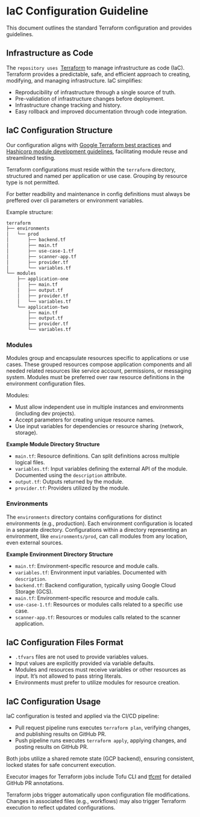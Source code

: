 # IaC Configuration Guideline

This document outlines the standard Terraform configuration and provides guidelines.

## Infrastructure as Code

The `repository uses `[Terraform](https://www.terraform.io/) to manage infrastructure as code (IaC). Terraform provides a predictable,
safe, and efficient approach to creating, modifying, and managing infrastructure. IaC simplifies:

- Reproducibility of infrastructure through a single source of truth.
- Pre-validation of infrastructure changes before deployment.
- Infrastructure change tracking and history.
- Easy rollback and improved documentation through code integration.

## IaC Configuration Structure

Our configuration aligns with [Google Terraform best practices](https://cloud.google.com/docs/terraform/best-practices-for-terraform)
and [Hashicorp module development guidelines](https://developer.hashicorp.com/terraform/language/modules/develop), facilitating module reuse
and streamlined testing.

Terraform configurations must reside within the `terraform` directory, structured and named per application or use case. Grouping by
resource type is not permitted.

For better readbility and maintenance in config definitions must always be preffered over cli parameters or environment variables.

Example structure:

```bash
terraform
├── environments
│   └── prod
│       ├── backend.tf
│       ├── main.tf
│       ├── use-case-1.tf
│       ├── scanner-app.tf
│       ├── provider.tf
│       └── variables.tf
└── modules
    ├── application-one
    │   ├── main.tf
    │   ├── output.tf
    │   ├── provider.tf
    │   └── variables.tf
    └── application-two
        ├── main.tf
        ├── output.tf
        ├── provider.tf
        └── variables.tf
```

### Modules

Modules group and encapsulate resources specific to applications or use cases.
These grouped resources compose application components and all needed related resources like service account, permissions, or messaging
system.
Modules must be preferred over raw resource definitions in the environment configuration files.

Modules:

- Must allow independent use in multiple instances and environments (including dev projects).
- Accept parameters for creating unique resource names.
- Use input variables for dependencies or resource sharing (network, storage).

**Example Module Directory Structure**

- `main.tf`: Resource definitions. Can split definitions across multiple logical files.
- `variables.tf`: Input variables defining the external API of the module. Documented using the `description` attribute.
- `output.tf`: Outputs returned by the module.
- `provider.tf`: Providers utilized by the module.

### Environments

The `environments` directory contains configurations for distinct environments (e.g., production).
Each environment configuration is located in a separate directory.
Configurations within a directory representing an environment, like `environments/prod`, can call modules from any location, even external
sources.

**Example Environment Directory Structure**

- `main.tf`: Environment-specific resource and module calls.
- `variables.tf`: Environment input variables. Documented with `description`.
- `backend.tf`: Backend configuration, typically using Google Cloud Storage (GCS).
- `main.tf`: Environment-specific resource and module calls.
- `use-case-1.tf`: Resources or modules calls related to a specific use case.
- `scanner-app.tf`: Resources or modules calls related to the scanner application.

## IaC Configuration Files Format

- `.tfvars` files are not used to provide variables values.
- Input values are explicitly provided via variable defaults.
- Modules and resources must receive variables or other resources as input. It’s not allowed to pass string literals.
- Environments must prefer to utilize modules for resource creation.

## IaC Configuration Usage

IaC configuration is tested and applied via the CI/CD pipeline:

- Pull request pipeline runs executes `terraform plan`, verifying changes, and publishing results on GitHub PR.
- Push pipeline runs executes `terraform apply`, applying changes, and posting results on GitHub PR.

Both jobs utilize a shared remote state (GCP backend), ensuring consistent, locked states for safe concurrent execution.

Executor images for Terraform jobs include Tofu CLI and [tfcmt](https://suzuki-shunsuke.github.io/tfcmt/) for detailed GitHub PR
annotations.

Terraform jobs trigger automatically upon configuration file modifications. Changes in associated files (e.g., workflows) may also trigger
Terraform execution to reflect updated configurations.

